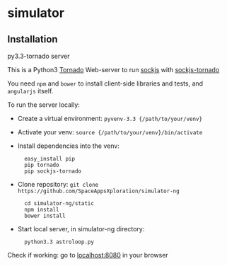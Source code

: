 simulator
=========


## Installation

py3.3-tornado server

This is a Python3 [Tornado](https://github.com/tornadoweb/tornado) Web-server to run [sockjs](https://github.com/sockjs/sockjs-client) with [sockjs-tornado](https://github.com/mrjoes/sockjs-tornado)

You need `npm` and `bower` to install client-side libraries and tests, and `angularjs` itself.

To run the server locally:

* Create a virtual environment: `pyvenv-3.3 {/path/to/your/venv}`

* Activate your venv: `source {/path/to/your/venv}/bin/activate`

* Install dependencies into the venv: 

        easy_install pip
        pip tornado
        pip sockjs-tornado

* Clone repository: `git clone https://github.com/SpaceAppsXploration/simulator-ng`

        cd simulator-ng/static
        npm install
        bower install

* Start local server, in simulator-ng directory:

        python3.3 astroloop.py

Check if working: go to [localhost:8080](http://localhost:8080) in your browser
